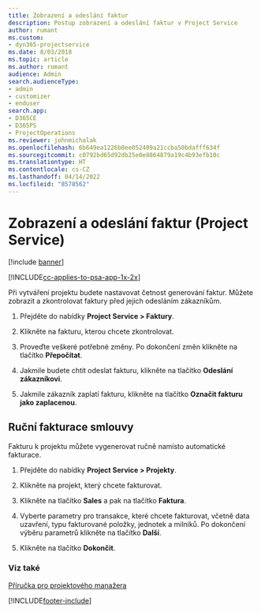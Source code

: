 ```yaml
---
title: Zobrazení a odeslání faktur
description: Postup zobrazení a odeslání faktur v Project Service
author: rumant
ms.custom:
- dyn365-projectservice
ms.date: 8/03/2018
ms.topic: article
ms.author: rumant
audience: Admin
search.audienceType:
- admin
- customizer
- enduser
search.app:
- D365CE
- D365PS
- ProjectOperations
ms.reviewer: johnmichalak
ms.openlocfilehash: 6b649ea1226b0ee052409a21ccba50bdafff634f
ms.sourcegitcommit: c0792bd65d92db25e0e8864879a19c4b93efb10c
ms.translationtype: HT
ms.contentlocale: cs-CZ
ms.lasthandoff: 04/14/2022
ms.locfileid: "8578562"
---
```

# <a name="view-and-send-invoices-project-service"></a>Zobrazení a odeslání faktur (Project Service)

[!include [banner](../includes/psa-now-project-operations.md)]

[!INCLUDE[cc-applies-to-psa-app-1x-2x](../includes/cc-applies-to-psa-app-1x-2x.md)]

Při vytváření projektu budete nastavovat četnost generování faktur. Můžete zobrazit a zkontrolovat faktury před jejich odesláním zákazníkům.  
  
1.  Přejděte do nabídky **Project Service > Faktury**.  
  
2.  Klikněte na fakturu, kterou chcete zkontrolovat.  
  
3.  Proveďte veškeré potřebné změny. Po dokončení změn klikněte na tlačítko **Přepočítat**.  
  
4.  Jakmile budete chtít odeslat fakturu, klikněte na tlačítko **Odeslání zákazníkovi**.  
  
5.  Jakmile zákazník zaplatí fakturu, klikněte na tlačítko **Označit fakturu jako zaplacenou**.  
  
## <a name="manually-invoice-a-contract"></a>Ruční fakturace smlouvy  
 Fakturu k projektu můžete vygenerovat ručně namísto automatické fakturace.  
  
1.  Přejděte do nabídky **Project Service > Projekty**.  
  
2.  Klikněte na projekt, který chcete fakturovat.  
  
3.  Klikněte na tlačítko **Sales** a pak na tlačítko **Faktura**.  
  
4.  Vyberte parametry pro transakce, které chcete fakturovat, včetně data uzavření, typu fakturované položky, jednotek a milníků. Po dokončení výběru parametrů klikněte na tlačítko **Další**.  
  
5.  Klikněte na tlačítko **Dokončit**.  
  
### <a name="see-also"></a>Viz také  
 [Příručka pro projektového manažera](../psa/project-manager-guide.md)


[!INCLUDE[footer-include](../includes/footer-banner.md)]
